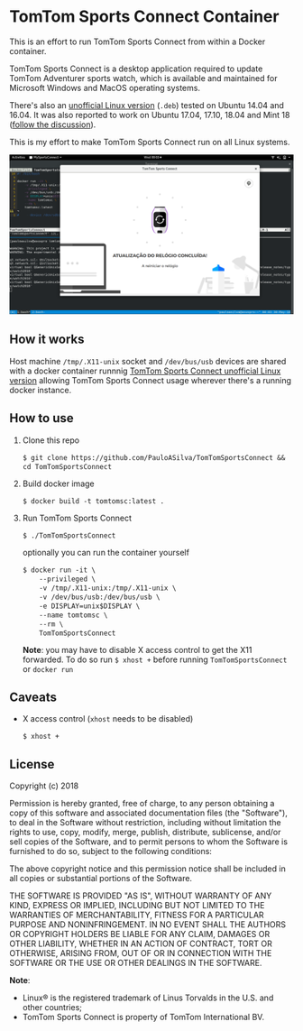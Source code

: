 TomTom Sports Connect Container
===============================

This is an effort to run TomTom Sports Connect from within a Docker container.

TomTom Sports Connect is a desktop application required to update TomTom
Adventurer sports watch, which is available and maintained for Microsoft
Windows and MacOS operating systems.

There's also an [unofficial Linux version][1] (`.deb`) tested on Ubuntu 14.04
and 16.04. It was also reported to work on Ubuntu 17.04, 17.10, 18.04 and
Mint 18 ([follow the discussion][2]).

This is my effort to make TomTom Sports Connect run on all Linux systems.

![TomTom Sports Connect running containerized][screenshot]

## How it works

Host machine `/tmp/.X11-unix` socket and `/dev/bus/usb` devices are shared with
a docker container runnnig [TomTom Sports Connect unofficial Linux version][1]
allowing TomTom Sports Connect usage wherever there's a running docker instance.

## How to use

1. Clone this repo
    ```
    $ git clone https://github.com/PauloASilva/TomTomSportsConnect && cd TomTomSportsConnect
    ```
2. Build docker image
    ```
    $ docker build -t tomtomsc:latest .
    ```
3. Run TomTom Sports Connect
    ```
    $ ./TomTomSportsConnect
    ```

    optionally you can run the container yourself
    ```
    $ docker run -it \
        --privileged \
        -v /tmp/.X11-unix:/tmp/.X11-unix \
        -v /dev/bus/usb:/dev/bus/usb \
        -e DISPLAY=unix$DISPLAY \
        --name tomtomsc \
        --rm \
        TomTomSportsConnect
    ```

    **Note**: you may have to disable X access control to get the X11 forwarded.
    To do so run `$ xhost +` before running `TomTomSportsConnect` or
    `docker run`

## Caveats

* X access control (`xhost` needs to be disabled)
    ```
    $ xhost +
    ```

## License

Copyright (c) 2018

Permission is hereby granted, free of charge, to any person obtaining a copy
of this software and associated documentation files (the "Software"), to deal
in the Software without restriction, including without limitation the rights
to use, copy, modify, merge, publish, distribute, sublicense, and/or sell
copies of the Software, and to permit persons to whom the Software is
furnished to do so, subject to the following conditions:

The above copyright notice and this permission notice shall be included in
all copies or substantial portions of the Software.

THE SOFTWARE IS PROVIDED "AS IS", WITHOUT WARRANTY OF ANY KIND, EXPRESS OR
IMPLIED, INCLUDING BUT NOT LIMITED TO THE WARRANTIES OF MERCHANTABILITY,
FITNESS FOR A PARTICULAR PURPOSE AND NONINFRINGEMENT.  IN NO EVENT SHALL THE
AUTHORS OR COPYRIGHT HOLDERS BE LIABLE FOR ANY CLAIM, DAMAGES OR OTHER
LIABILITY, WHETHER IN AN ACTION OF CONTRACT, TORT OR OTHERWISE, ARISING FROM,
OUT OF OR IN CONNECTION WITH THE SOFTWARE OR THE USE OR OTHER DEALINGS IN
THE SOFTWARE.

**Note**:
* Linux® is the registered trademark of Linus Torvalds in the U.S. and other
countries;
* TomTom Sports Connect is property of TomTom International BV.

[screenshot]: ./screenshot.png

[1]: https://uk.support.tomtom.com/app/answers/detail/a_id/24741
[2]: https://en.discussions.tomtom.com/sports-connect-apps-website-389/tomtom-sports-connect-for-linux-1021269


